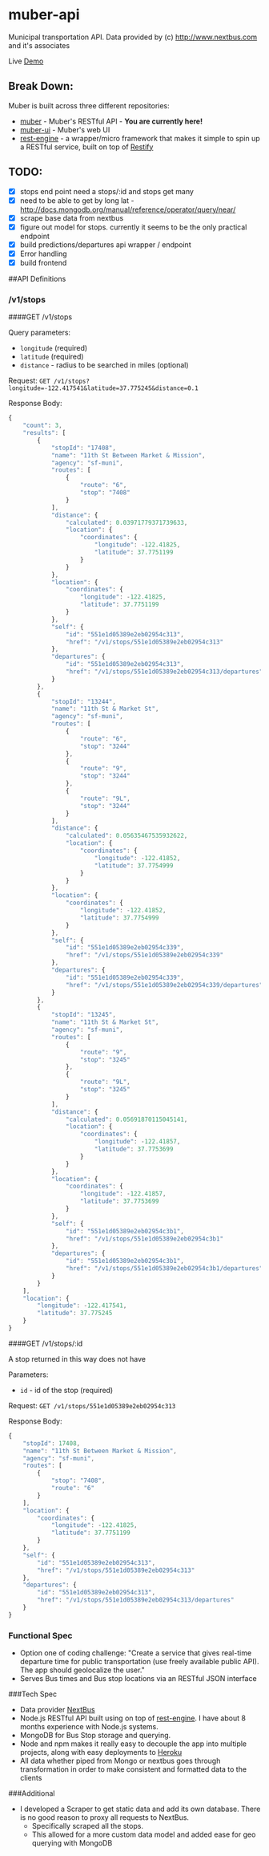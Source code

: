 # muber-api
Municipal transportation API. Data provided by (c) http://www.nextbus.com and it's associates

Live [Demo](https://api-muber.herokuapp.com/v1/stops?longitude=-122.417541&latitude=37.775245&distance=0.1)

## Break Down:
Muber is built across three different repositories:

* [muber](https://github.com/t4ks/muber) - Muber's RESTful API - **You are currently here!**
* [muber-ui](https://github.com/t4ks/muber-ui) - Muber's web UI
* [rest-engine](https://github.com/t4ks/rest-engine) - a wrapper/micro framework that makes it simple to spin up a RESTful service,
    built on top of [Restify](https://www.npmjs.com/package/restify)

## TODO:
 * [X] stops end point need a stops/:id and stops get many
 * [X] need to be able to get by long lat -http://docs.mongodb.org/manual/reference/operator/query/near/
 * [X] scrape base data from nextbus
 * [X] figure out model for stops. currently it seems to be the only practical endpoint
 * [X] build predictions/departures api wrapper / endpoint
 * [X] Error handling
 * [X] build frontend

##API Definitions

### /v1/stops

####GET /v1/stops

Query parameters:

* ```longitude``` (required)
* ```latitude``` (required)
* ```distance``` - radius to be searched in miles (optional)

Request:
``` GET /v1/stops?longitude=-122.417541&latitude=37.775245&distance=0.1 ```

Response Body:
```javascript
{
    "count": 3,
    "results": [
        {
            "stopId": "17408",
            "name": "11th St Between Market & Mission",
            "agency": "sf-muni",
            "routes": [
                {
                    "route": "6",
                    "stop": "7408"
                }
            ],
            "distance": {
                "calculated": 0.03971779371739633,
                "location": {
                    "coordinates": {
                        "longitude": -122.41825,
                        "latitude": 37.7751199
                    }
                }
            },
            "location": {
                "coordinates": {
                    "longitude": -122.41825,
                    "latitude": 37.7751199
                }
            },
            "self": {
                "id": "551e1d05389e2eb02954c313",
                "href": "/v1/stops/551e1d05389e2eb02954c313"
            },
            "departures": {
                "id": "551e1d05389e2eb02954c313",
                "href": "/v1/stops/551e1d05389e2eb02954c313/departures"
            }
        },
        {
            "stopId": "13244",
            "name": "11th St & Market St",
            "agency": "sf-muni",
            "routes": [
                {
                    "route": "6",
                    "stop": "3244"
                },
                {
                    "route": "9",
                    "stop": "3244"
                },
                {
                    "route": "9L",
                    "stop": "3244"
                }
            ],
            "distance": {
                "calculated": 0.05635467535932622,
                "location": {
                    "coordinates": {
                        "longitude": -122.41852,
                        "latitude": 37.7754999
                    }
                }
            },
            "location": {
                "coordinates": {
                    "longitude": -122.41852,
                    "latitude": 37.7754999
                }
            },
            "self": {
                "id": "551e1d05389e2eb02954c339",
                "href": "/v1/stops/551e1d05389e2eb02954c339"
            },
            "departures": {
                "id": "551e1d05389e2eb02954c339",
                "href": "/v1/stops/551e1d05389e2eb02954c339/departures"
            }
        },
        {
            "stopId": "13245",
            "name": "11th St & Market St",
            "agency": "sf-muni",
            "routes": [
                {
                    "route": "9",
                    "stop": "3245"
                },
                {
                    "route": "9L",
                    "stop": "3245"
                }
            ],
            "distance": {
                "calculated": 0.05691870115045141,
                "location": {
                    "coordinates": {
                        "longitude": -122.41857,
                        "latitude": 37.7753699
                    }
                }
            },
            "location": {
                "coordinates": {
                    "longitude": -122.41857,
                    "latitude": 37.7753699
                }
            },
            "self": {
                "id": "551e1d05389e2eb02954c3b1",
                "href": "/v1/stops/551e1d05389e2eb02954c3b1"
            },
            "departures": {
                "id": "551e1d05389e2eb02954c3b1",
                "href": "/v1/stops/551e1d05389e2eb02954c3b1/departures"
            }
        }
    ],
    "location": {
        "longitude": -122.417541,
        "latitude": 37.775245
    }
}
```

####GET /v1/stops/:id

A stop returned in this way does not have 

Parameters:
* ```id``` - id of the stop (required)

Request:
```GET /v1/stops/551e1d05389e2eb02954c313```

Response Body:
```javascript
{
    "stopId": 17408,
    "name": "11th St Between Market & Mission",
    "agency": "sf-muni",
    "routes": [
        {
            "stop": "7408",
            "route": "6"
        }
    ],
    "location": {
        "coordinates": {
            "longitude": -122.41825,
            "latitude": 37.7751199
        }
    },
    "self": {
        "id": "551e1d05389e2eb02954c313",
        "href": "/v1/stops/551e1d05389e2eb02954c313"
    },
    "departures": {
        "id": "551e1d05389e2eb02954c313",
        "href": "/v1/stops/551e1d05389e2eb02954c313/departures"
    }
}
```

### Functional Spec
* Option one of coding challenge: "Create a service that gives real-time departure time for public transportation (use freely available public API). The app should geolocalize the user."
* Serves Bus times and Bus stop locations via an RESTful JSON interface

###Tech Spec
* Data provider [NextBus](http://www.nextbus.com)
* Node.js RESTful API built using on top of [rest-engine](https://github.com/t4ks/rest-engine). I have about 8 months experience with Node.js systems.
* MongoDB for Bus Stop storage and querying.
* Node and npm makes it really easy to decouple the app into multiple projects, along with easy deployments to [Heroku](https://www.heroku.com)
* All data whether piped from Mongo or nextbus goes through transformation in order to make consistent and formatted data to the clients

###Additional
* I developed a Scraper to get static data and add its own database. There is no good reason to proxy all requests to NextBus.
    * Specifically scraped all the stops.
    * This allowed for a more custom data model and added ease for geo querying with MongoDB
